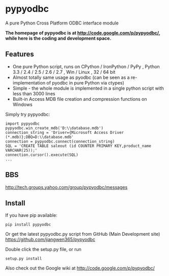 pypyodbc
========

A pure Python Cross Platform ODBC interface module


**The homepage of pypyodbc is at http://code.google.com/p/pypyodbc/, while here is the coding and development space.**

Features
--------

  * One pure Python script, runs on CPython / IronPython / PyPy , Python 3.3 / 2.4 / 2.5 / 2.6 / 2.7 , Win / Linux , 32 / 64 bit
  * Almost totally same usage as pyodbc (can be seen as a re-implementation of pyodbc in pure Python via ctypes)
  * Simple - the whole module is implemented in a single python script with less than 3000 lines
  * Built-in Access MDB file creation and compression functions on Windows 

Simply try pypyodbc:

    import pypyodbc 
    pypyodbc.win_create_mdb('D:\\database.mdb')
    connection_string = 'Driver={Microsoft Access Driver (*.mdb)};DBQ=D:\\database.mdb'
    connection = pypyodbc.connect(connection_string)
    SQL = 'CREATE TABLE saleout (id COUNTER PRIMARY KEY,product_name VARCHAR(25));'
    connection.cursor().execute(SQL)
    ...

BBS
---

http://tech.groups.yahoo.com/group/pypyodbc/messages


Install
-------

If you have pip available:

    pip install pypyodbc

Or get the latest pypyodbc.py script from GitHub (Main Development site) <https://github.com/jiangwen365/pypyodbc>

Double click the setup.py file, or run

    setup.py install

Also check out the Google wiki at http://code.google.com/p/pypyodbc/
